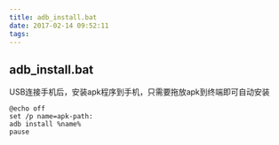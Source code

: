 ```yaml
---
title: adb_install.bat
date: 2017-02-14 09:52:11
tags:
---
```

## adb_install.bat ##
USB连接手机后，安装apk程序到手机，只需要拖放apk到终端即可自动安装

	@echo off
	set /p name=apk-path:
	adb install %name%
	pause 
